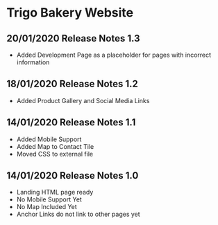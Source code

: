 # Trigo Bakery Website

## 20/01/2020 Release Notes 1.3
* Added Development Page as a placeholder for pages with incorrect information 

## 18/01/2020 Release Notes 1.2
* Added Product Gallery and Social Media Links

## 14/01/2020 Release Notes 1.1
* Added Mobile Support
* Added Map to Contact Tile
* Moved CSS to external file

## 14/01/2020 Release Notes 1.0
* Landing HTML page ready 
* No Mobile Support Yet
* No Map Included Yet
* Anchor Links do not link to other pages yet

